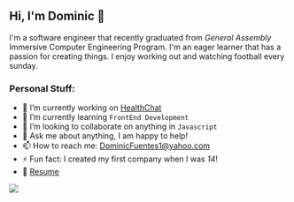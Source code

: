 ## Hi, I'm Dominic 👋


I'm a software engineer that recently graduated from *General Assembly* Immersive Computer Engineering Program. I'm an eager learner that has a passion for creating things. I enjoy working out and watching football every sunday.

### Personal Stuff:

- 🔭 I’m currently working on [HealthChat](https://github.com/fuentesdominic/HealthChat)
- 🌱 I’m currently learning `FrontEnd Development` 
- 👯 I’m looking to collaborate on anything in `Javascript`
- 💬 Ask me about anything, I am happy to help!
- 📫 How to reach me: DominicFuentes1@yahoo.com 
- ⚡ Fun fact: I created my first company when I was *14*!
- 📝 [Resume](https://docs.google.com/document/d/13EZzbupTfKS3CSzTydAIo1M4spQxeOgnOvWgXOXrKig/edit?usp=sharing)

[![](https://profile-summary-for-github.com/user/fuentesdominic)](https://github.com/fuentesdominic)
